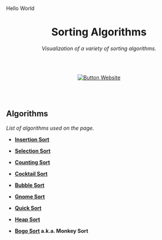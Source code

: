 
<br>
<p>Hello World</p>
<div align = center>

# Sorting Algorithms

*Visualization of a variety of sorting algorithms.*

<br>
<br>

[![Button Website]][Website]

<br>
<br>

</div>

## Algorithms

*List of algorithms used on the page.*

-   **[Insertion Sort]**

-   **[Selection Sort]**

-   **[Counting Sort]**

-   **[Cocktail Sort]**

-   **[Bubble Sort]**

-   **[Gnome Sort]**

-   **[Quick Sort]**

-   **[Heap Sort]**

-   **[Bogo Sort] a.k.a. Monkey Sort**

<br>


<!----------------------------------------------------------------------------->

[Website]: https://blocage.github.io/sorting_algos

[Insertion Sort]: https://en.wikipedia.org/wiki/Insertion_sort
[Selection Sort]: https://en.wikipedia.org/wiki/Selection_sort
[Counting Sort]: https://en.wikipedia.org/wiki/Counting_sort
[Cocktail Sort]: https://en.wikipedia.org/wiki/Cocktail_shaker_sort
[Bubble Sort]: https://en.wikipedia.org/wiki/Bubble_sort
[Gnome Sort]: https://en.wikipedia.org/wiki/Gnome_sort
[Quick Sort]: https://en.wikipedia.org/wiki/Quicksort
[Heap Sort]: https://en.wikipedia.org/wiki/Heapsort
[Bogo Sort]: https://en.wikipedia.org/wiki/Bogosort



<!---------------------------------[ Buttons ]--------------------------------->

[Button Website]: https://img.shields.io/badge/Website-7D929E?style=for-the-badge&logoColor=white&logo=ApacheCouchDB
